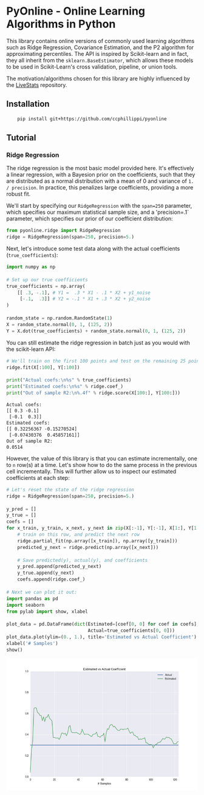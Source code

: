 # PyOnline - Online Learning Algorithms in Python

This library contains online versions of commonly used learning algorithms such as Ridge Regression, Covariance Estimation, and the P2 algorithm for approximating percentiles. The API is inspired by Scikit-learn and in fact, they all inherit from the `sklearn.BaseEstimator`, which allows these models to be used in Scikit-Learn's cross validation, pipeline, or union tools. 

The motivation/algorithms chosen for this library are highly influenced by the [LiveStats](https://bitbucket.org/scassidy/livestats) repository.

## Installation

```bash
	pip install git+https://github.com/ccphillippi/pyonline
```

## Tutorial

### Ridge Regression

The ridge regression is the most basic model provided here. It's effectively a linear regression, with a Bayesion prior on the coefficients, such that they are distributed as a normal distribution with a mean of 0 and variance of ```1. / precision```. In practice, this penalizes large coefficients, providing a more robust fit. 

We'll start by specifying our ```RidgeRegression``` with the `span=250` parameter, which specifies our maximum statistical sample size, and a 'precision=.1` parameter, which specifies our prior of our coefficient distribution:
```python
from pyonline.ridge import RidgeRegression
ridge = RidgeRegression(span=250, precision=5.)
```

Next, let's introduce some test data along with the actual coefficients (```true_coefficients```):
```python
import numpy as np

# Set up our true coefficients
true_coefficients = np.array(
	[[ .3, -.1], # Y1 =  .3 * X1 - .1 * X2 + y1_noise
	 [-.1,  .3]] # Y2 = -.1 * X1 + .3 * X2 + y2_noise
)

random_state = np.random.RandomState(1)
X = random_state.normal(0, 1, (125, 2))
Y = X.dot(true_coefficients) + random_state.normal(0, 1, (125, 2))
```

You can still estimate the ridge regression in batch just as you would with the scikit-learn API:
```python
# We'll train on the first 100 points and test on the remaining 25 points
ridge.fit(X[:100], Y[:100])

print("Actual coefs:\n%s" % true_coefficients)
print("Estimated coefs:\n%s" % ridge.coef_)
print("Out of sample R2:\n%.4f" % ridge.score(X[100:], Y[100:]))
```
```
Actual coefs:
[[ 0.3 -0.1]
 [-0.1  0.3]]
Estimated coefs:
[[ 0.32256367 -0.15270524]
 [-0.07430376  0.45857161]]
Out of sample R2:
0.0514
```

However, the value of this library is that you can estimate incrementally, one to `n` row(s) at a time. Let's show how to do the same process in the previous cell incrementally. This will further allow us to inspect our estimated coefficients at each step:
```python
# Let's reset the state of the ridge regression
ridge = RidgeRegression(span=250, precision=5.)

y_pred = []
y_true = []
coefs = []
for x_train, y_train, x_next, y_next in zip(X[:-1], Y[:-1], X[1:], Y[1:]):
	# train on this row, and predict the next row
	ridge.partial_fit(np.array([x_train]), np.array([y_train]))
	predicted_y_next = ridge.predict(np.array([x_next]))

	# Save predicted(y), actual(y), and coefficients
	y_pred.append(predicted_y_next)
	y_true.append(y_next)
	coefs.append(ridge.coef_)

# Next we can plot it out:
import pandas as pd
import seaborn
from pylab import show, xlabel

plot_data = pd.DataFrame(dict(Estimated=[coef[0, 0] for coef in coefs],
							  Actual=true_coefficients[0, 0]))
plot_data.plot(ylim=(0., 1.), title='Estimated vs Actual Coefficient')
xlabel('# Samples')
show()
```
![alt text](./readme/coef_estimation.png)
